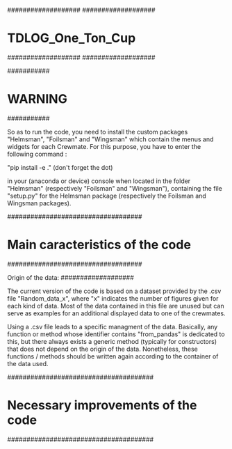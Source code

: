 ###################
###################
# TDLOG_One_Ton_Cup
###################
###################


###########
# WARNING #
###########

So as to run the code, you need to install the custom packages "Helmsman", "Foilsman" and "Wingsman" which contain the menus and widgets for each Crewmate.
For this purpose, you have to enter the following command : 

"pip install -e ."  (don't forget the dot)

in your (anaconda or device) console when located in the folder "Helmsman" (respectively "Foilsman" and "Wingsman"), containing the file "setup.py"
for the Helmsman package (respectively the Foilsman and Wingsman packages).


###################################
# Main caracteristics of the code #
###################################

Origin of the data:
###################

The current version of the code is based on a dataset provided by the .csv file "Random_data_x", where "x" indicates the number of figures given 
for each kind of data. Most of the data contained in this file are unused but can serve as examples for an additional displayed data to one of the crewmates.

Using a .csv file leads to a specific managment of the data. Basically, any function or method whose identifier contains "from_pandas" is dedicated 
to this, but there always exists a generic method (typically for constructors) that does not depend on the origin of the data. Nonetheless, these functions /
methods should be written again according to the container of the data used.




######################################
# Necessary improvements of the code #
######################################



